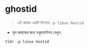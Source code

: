 # ghostid

> এই কমান্ড একটি উপনাম `-p linux hostid`.

- মূল কমান্ডের জন্য ডকুমেন্টেশন দেখুন:

`tldr -p linux hostid`
